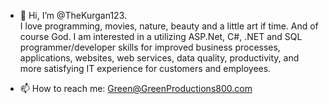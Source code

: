 - 👋 Hi, I’m @TheKurgan123.  
I love programming, movies, nature, beauty and a little art if time.  And of course God.
I am interested in a utilizing ASP.Net, C#, .NET and SQL programmer/developer skills for improved business processes, applications, websites, web services, data quality, productivity, and more satisfying IT experience for customers and employees.

- 📫 How to reach me:  Green@GreenProductions800.com

<!---
TheKurgan123/TheKurgan123 is a ✨ special ✨ repository because its `README.md` (this file) appears on your GitHub profile.
You can click the Preview link to take a look at your changes.
--->
